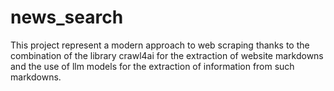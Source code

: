 # news_search
This project represent a modern approach to web scraping thanks to the
combination of the library crawl4ai for the extraction of
website markdowns and the use of llm models for the extraction of
information from such markdowns.
